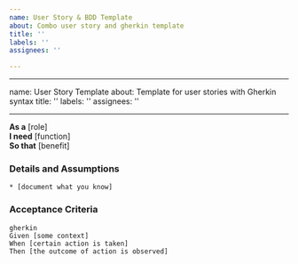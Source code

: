 ```yaml
---
name: User Story & BDD Template
about: Combo user story and gherkin template
title: ''
labels: ''
assignees: ''

---
```


---
name: User Story Template
about: Template for user stories with Gherkin syntax
title: ''
labels: ''
assignees: ''

---

**As a** [role]  
**I need** [function]  
**So that** [benefit]  
      
### Details and Assumptions
    * [document what you know]      

### Acceptance Criteria     
    gherkin 
    Given [some context]
    When [certain action is taken]
    Then [the outcome of action is observed]

